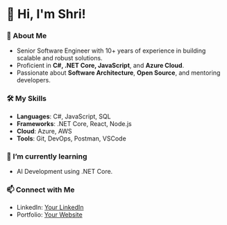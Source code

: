 # 👋 Hi, I'm Shri!

### 🚀 About Me
- Senior Software Engineer with 10+ years of experience in building scalable and robust solutions.
- Proficient in **C#, .NET Core, JavaScript**, and **Azure Cloud**.
- Passionate about **Software Architecture**, **Open Source**, and mentoring developers.

### 🛠️ My Skills
- **Languages**: C#, JavaScript, SQL
- **Frameworks**: .NET Core, React, Node.js
- **Cloud**: Azure, AWS
- **Tools**: Git, DevOps, Postman, VSCode

### 🌱 I’m currently learning
- AI Development using .NET Core.

### 📫 Connect with Me
- LinkedIn: [Your LinkedIn](https://www.linkedin.com/in/shrinidhiacharya/)
- Portfolio: [Your Website](https://yourwebsite.com)
